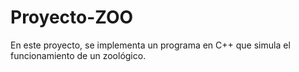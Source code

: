 # Proyecto-ZOO
En este proyecto, se implementa un programa en C++ que simula el funcionamiento de un zoológico. 
